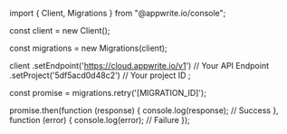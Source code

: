 import { Client,  Migrations } from "@appwrite.io/console";

const client = new Client();

const migrations = new Migrations(client);

client
    .setEndpoint('https://cloud.appwrite.io/v1') // Your API Endpoint
    .setProject('5df5acd0d48c2') // Your project ID
;

const promise = migrations.retry('[MIGRATION_ID]');

promise.then(function (response) {
    console.log(response); // Success
}, function (error) {
    console.log(error); // Failure
});